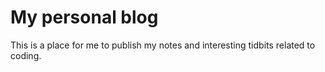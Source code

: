 # My personal blog

This is a place for me to publish my notes and interesting tidbits related to coding.
